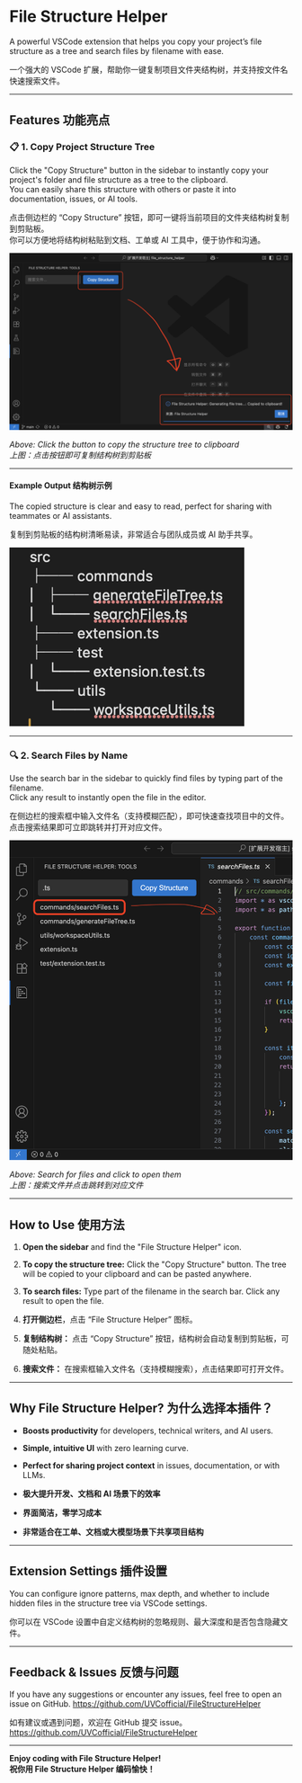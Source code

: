 # File Structure Helper

A powerful VSCode extension that helps you copy your project’s file structure as a tree and search files by filename with ease.

一个强大的 VSCode 扩展，帮助你一键复制项目文件夹结构树，并支持按文件名快速搜索文件。

---

## Features 功能亮点

### 📋 1. Copy Project Structure Tree  
Click the "Copy Structure" button in the sidebar to instantly copy your project's folder and file structure as a tree to the clipboard.  
You can easily share this structure with others or paste it into documentation, issues, or AI tools.

点击侧边栏的 “Copy Structure” 按钮，即可一键将当前项目的文件夹结构树复制到剪贴板。  
你可以方便地将结构树粘贴到文档、工单或 AI 工具中，便于协作和沟通。

![Copy Structure Button](images/generate-structure-tree-1.png)

*Above: Click the button to copy the structure tree to clipboard*  
*上图：点击按钮即可复制结构树到剪贴板*

---

#### Example Output 结构树示例

The copied structure is clear and easy to read, perfect for sharing with teammates or AI assistants.

复制到剪贴板的结构树清晰易读，非常适合与团队成员或 AI 助手共享。

![Structure Tree Example](images/structure-tree.png)

---

### 🔍 2. Search Files by Name  
Use the search bar in the sidebar to quickly find files by typing part of the filename.  
Click any result to instantly open the file in the editor.

在侧边栏的搜索框中输入文件名（支持模糊匹配），即可快速查找项目中的文件。  
点击搜索结果即可立即跳转并打开对应文件。

![Search and Jump](images/search-present.png)

*Above: Search for files and click to open them*  
*上图：搜索文件并点击跳转到对应文件*

---

## How to Use 使用方法

1. **Open the sidebar** and find the "File Structure Helper" icon.
2. **To copy the structure tree:** Click the "Copy Structure" button. The tree will be copied to your clipboard and can be pasted anywhere.
3. **To search files:** Type part of the filename in the search bar. Click any result to open the file.

1. **打开侧边栏**，点击 “File Structure Helper” 图标。
2. **复制结构树：** 点击 “Copy Structure” 按钮，结构树会自动复制到剪贴板，可随处粘贴。
3. **搜索文件：** 在搜索框输入文件名（支持模糊搜索），点击结果即可打开文件。

---

## Why File Structure Helper? 为什么选择本插件？

- **Boosts productivity** for developers, technical writers, and AI users.
- **Simple, intuitive UI** with zero learning curve.
- **Perfect for sharing project context** in issues, documentation, or with LLMs.

- **极大提升开发、文档和 AI 场景下的效率**
- **界面简洁，零学习成本**
- **非常适合在工单、文档或大模型场景下共享项目结构**

---

## Extension Settings 插件设置

You can configure ignore patterns, max depth, and whether to include hidden files in the structure tree via VSCode settings.

你可以在 VSCode 设置中自定义结构树的忽略规则、最大深度和是否包含隐藏文件。

---

## Feedback & Issues 反馈与问题

If you have any suggestions or encounter any issues, feel free to open an issue on GitHub. https://github.com/UVCofficial/FileStructureHelper

如有建议或遇到问题，欢迎在 GitHub 提交 issue。 https://github.com/UVCofficial/FileStructureHelper

---

**Enjoy coding with File Structure Helper!**  
**祝你用 File Structure Helper 编码愉快！**
